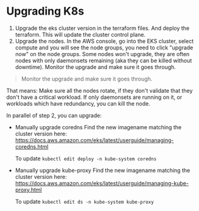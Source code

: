 # Upgrading K8s

1. Upgrade the eks cluster version in the terraform files. And deploy the terraform. This will update the cluster control plane.
2. Upgrade the nodes. In the AWS console, go into the EKS cluster, select compute and you will see the node groups, you need to click "upgrade now" on the node groups. Some nodes won't upgrade, they are often nodes with only daemonsets remaining (aka they can be killed without downtime). Monitor the upgrade and make sure it goes through.

> Monitor the upgrade and make sure it goes through.

That means: Make sure all the nodes rotate, if they don't validate that they don't have a critical workload. If only daemonsets are running on it, or workloads which have redundancy, you can kill the node. 

In parallel of step 2, you can upgrade: 

- Manually upgrade coredns
  Find the new imagename matching the cluster version here: https://docs.aws.amazon.com/eks/latest/userguide/managing-coredns.html

  To update `kubectl edit deploy -n kube-system coredns`

- Manually upgrade kube-proxy
  Find the new imagename matching the cluster version here: https://docs.aws.amazon.com/eks/latest/userguide/managing-kube-proxy.html

  To update `kubectl edit ds -n kube-system kube-proxy`
